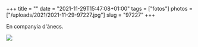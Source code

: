 +++
title = ""
date = "2021-11-29T15:47:08+01:00"
tags = ["fotos"]
photos = ["/uploads/2021/2021-11-29-97227.jpg"]
slug = "97227"
+++

En companyia d'ànecs.

<img src="/uploads/2021/2021-11-29-97227.jpg" />